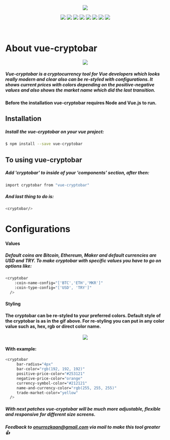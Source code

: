 <p align="center">
<img src="https://user-images.githubusercontent.com/39852038/52539458-5750d800-2d8f-11e9-8f5c-948900b4de29.png"/>
</p>

<p align="center">
  <img src="https://img.shields.io/circleci/project/github/onurrozkaan/vue-cryptobar/master.svg?label=.circleci"/>
  <img src="https://img.shields.io/travis/com/onurrozkaan/vue-cryptobar/master.svg?label=.travis"/>
  <img src="https://img.shields.io/github/last-commit/onurrozkaan/vue-cryptobar.svg?label=last%20update&style=flat"/>
  <img src="https://img.shields.io/npm/v/vue-cryptobar.svg?colorB=red&label=build%20version&style=flat"/>
  <img src="https://img.shields.io/github/languages/top/onurrozkaan/vue-cryptobar.svg?colorB=red&label=vue%20ratio&style=flat"/>
  <img src="https://img.shields.io/npm/dt/vue-cryptobar.svg?color=red"/>
  <img src="https://img.shields.io/github/repo-size/onurrozkaan/vue-cryptobar.svg?colorB=black&label=repo%20size&style=flat"/>
  <img src="https://img.shields.io/npm/l/vue-cryptobar.svg?colorB=black&label=LICENSE&style=flat"/>
</p>

<br>

# About vue-cryptobar

<p align="center">
<img src="https://user-images.githubusercontent.com/39852038/49700589-b8262d80-fbf1-11e8-9724-e77e9a0cf685.gif"/>
</p>

##### Vue-cryptobar is a cryptocurrency tool for Vue developers which looks really modern and clear also can be re-styled with configurations. It shows current prices with colors depending on the positive-negative values and also shows the market name which did the last transition.

#### Before the installation vue-cryptobar requires Node and Vue.js to run.

## Installation

##### Install the vue-cryptobar on your vue project:

```sh
$ npm install --save vue-cryptobar
```

## To using vue-cryptobar

##### Add 'cryptobar' to inside of your 'components' section, after then:

```sh
import cryptobar from "vue-cryptobar"
```

##### And last thing to do is:

```sh
<cryptobar/>
```

# Configurations
#### Values
##### Default coins are Bitcoin, Ethereum, Maker and default currencies are USD and TRY. To make cryptobar with specific values you have to go on options like: 

```sh
<cryptobar
    :coin-name-config="['BTC','ETH','MKR']" 
    :coin-type-config="['USD', 'TRY']"
  />
```
#### Styling
#### The cryptobar can be re-styled to your preferred colors. Default style of the cryptobar is as in the gif above.  For re-styling you can put in any color value such as, hex, rgb or direct color name.

<p align="center">
<img src="https://user-images.githubusercontent.com/39852038/49684088-e87da700-fadf-11e8-9f42-41535f00db60.png"/>
</p>

#### With example:

```sh
<cryptobar
     bar-radius="4px"
     bar-color="rgb(192, 192, 192)"
     positive-price-color="#253121"
     negative-price-color="orange"
     currency-symbol-color="#212121"
     name-and-currency-color="rgb(255, 255, 255)"
     trade-market-color="yellow"
  />
```

##### With next patches vue-cryptobar will be much more adjustable, flexible and responsive for different size screens.
##### Feedback to onurrozkaan@gmail.com via mail to make this tool greater :+1:
